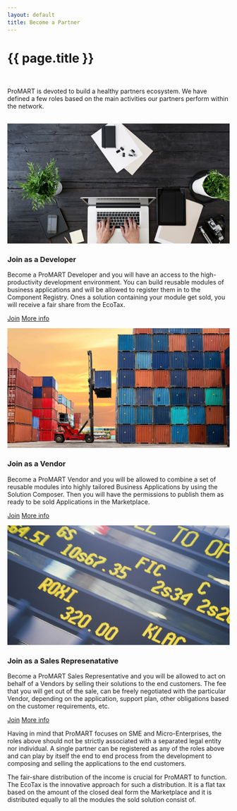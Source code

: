 ```yaml
---
layout: default
title: Become a Partner
---
```


{{ page.title }}
===

<br>

ProMART is devoted to build a healthy partners ecosystem. We have defined a few roles based on the main activities our partners perform within the network.

<br>

<div class="row">
  <div class="col-sm-6 col-md-4">
    <div class="thumbnail">
      <img src="img/portfolio/thumbnails/development-environment.jpg" alt="Join as a Developer">
      <div class="caption">
        <h3>Join as a Developer</h3>
        <p>Become a ProMART Developer and you will have an access to the high-productivity development environment.
        You can build reusable modules of business applications and will be allowed to register them in to the Component Registry.
        Ones a solution containing your module get sold, you will receive a fair share from the EcoTax.</p>
        <p><a href="https://github.com/promart-io/promart-requests/issues" class="btn btn-primary" role="button">Join</a> <a href="become-developer.html" class="btn btn-default" role="button">More info</a></p>
      </div>
    </div>
  </div>
  <div class="col-sm-6 col-md-4">
    <div class="thumbnail">
      <img src="img/portfolio/thumbnails/solution-composer.jpg" alt="Join as a Vendor">
      <div class="caption">
        <h3>Join as a Vendor</h3>
        <p>Become a ProMART Vendor and you will be allowed to combine a set of reusable modules into highly tailored Business Applications by using the Solution Composer.
        Then you will have the permissions to publish them as ready to be sold Applications in the Marketplace.</p>
        <p><a href="https://github.com/promart-io/promart-requests/issues" class="btn btn-primary" role="button">Join</a> <a href="become-vendor.html" class="btn btn-default" role="button">More info</a></p>
      </div>
    </div>
  </div>
  <div class="col-sm-6 col-md-4">
    <div class="thumbnail">
      <img src="img/portfolio/thumbnails/seller-dashboard.jpg" alt="Join as a Sales Rep">
      <div class="caption">
        <h3>Join as a Sales Represenatative</h3>
        <p>Become a ProMART Sales Representative and you will be allowed to act on behalf of a Vendors by selling their solutions to the end customers.
        The fee that you will get out of the sale, can be freely negotiated with the particular Vendor, depending on the application, support plan, other obligations based on the customer requirements, etc.</p>
        <p><a href="https://github.com/promart-io/promart-requests/issues" class="btn btn-primary" role="button">Join</a> <a href="become-seller.html" class="btn btn-default" role="button">More info</a></p>
      </div>
    </div>
  </div>
</div>


Having in mind that ProMART focuses on SME and Micro-Enterprises, the roles above should not be strictly associated with a separated legal entity nor individual.
A single partner can be registered as any of the roles above and can play by itself the end to end process from the development to composing and selling the applications to the end customers.

The fair-share distribution of the income is crucial for ProMART to function. The EcoTax is the innovative approach for such a distribution.
It is a flat tax based on the amount of the closed deal form the Marketplace and it is distributed equally to all the modules the sold solution consist of.


<br><br>

